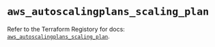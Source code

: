 # `aws_autoscalingplans_scaling_plan`

Refer to the Terraform Registory for docs: [`aws_autoscalingplans_scaling_plan`](https://www.terraform.io/docs/providers/aws/r/autoscalingplans_scaling_plan).
